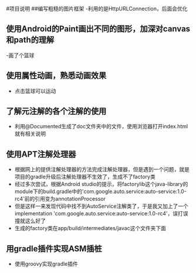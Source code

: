 #项目说明
##编写粗糙的图片框架
-利用的是HttpURLConnection，后面会优化

## 使用Android的Paint画出不同的图形，加深对canvas和path的理解
-画了个篮球

## 使用属性动画，熟悉动画效果
- 点击篮球可以运动

## 了解元注解的各个注解的使用
- 利用@Documented生成了doc文件夹中的文件，使用浏览器打开index.html就有相关说明

## 使用APT注解处理器
- 根据网上的提供注解处理器的方法完成注解处理器，但是遇到一个问题，就是项目的gradle升级后注解处理器不生效了，生成不了factory类
- 经过多次尝试，根据Android studio的提示，将factorylib这个java-library的module下的build.gradle中的'com.google.auto.service:auto-service:1.0-rc4'前的引用变为annotationProcessor
- 但是这样一来发现代码中找不到AutoService注解类了，于是我又加上了一个implementation 'com.google.auto.service:auto-service:1.0-rc4'，误打误撞就这么好了
- 生成的factory类在app/build/intermediates/javac这个文件夹下面

## 用gradle插件实现ASM插桩
- 使用groovy实现gradle插件
